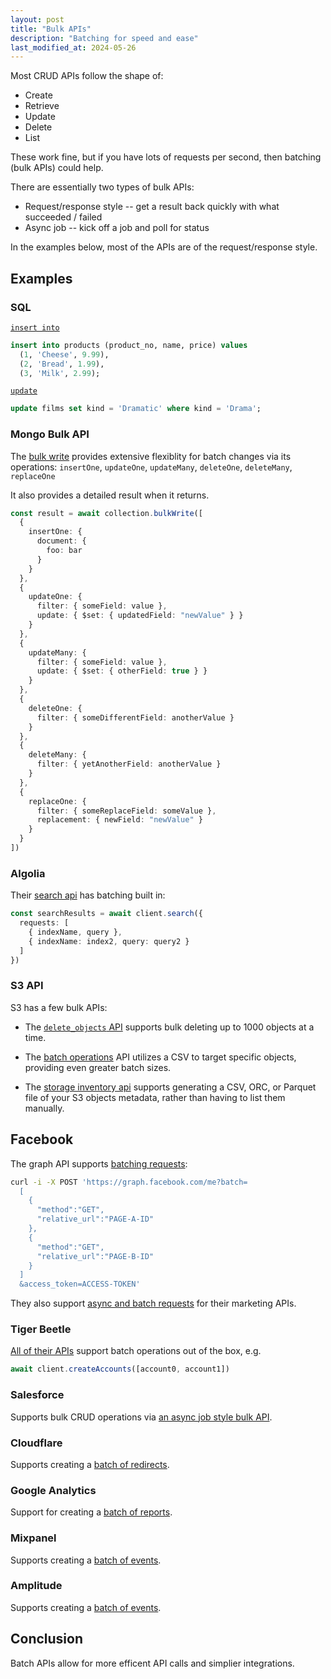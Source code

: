 ```yaml
---
layout: post
title: "Bulk APIs"
description: "Batching for speed and ease"
last_modified_at: 2024-05-26
---
```


Most CRUD APIs follow the shape of:

- Create
- Retrieve
- Update
- Delete
- List

These work fine, but if you have lots of requests per second, then batching (bulk APIs) could help.

There are essentially two types of bulk APIs:

- Request/response style -- get a result back quickly with what succeeded / failed
- Async job -- kick off a job and poll for status

In the examples below, most of the APIs are of the request/response style.

## Examples

### SQL

[`insert into`](https://www.postgresql.org/docs/current/dml-insert.html)

```sql
insert into products (product_no, name, price) values
  (1, 'Cheese', 9.99),
  (2, 'Bread', 1.99),
  (3, 'Milk', 2.99);
```

[`update`](https://www.postgresql.org/docs/16/sql-update.html)

```sql
update films set kind = 'Dramatic' where kind = 'Drama';
```

### Mongo Bulk API

The [bulk write](https://www.mongodb.com/docs/drivers/node/v5.7/usage-examples/bulkWrite/) provides extensive flexiblity for batch changes via its operations: `insertOne`, `updateOne`, `updateMany`, `deleteOne`, `deleteMany`, `replaceOne`

It also provides a detailed result when it returns.

```ts
const result = await collection.bulkWrite([
  {
    insertOne: {
      document: {
        foo: bar
      }
    }
  },
  {
    updateOne: {
      filter: { someField: value },
      update: { $set: { updatedField: "newValue" } }
    }
  },
  {
    updateMany: {
      filter: { someField: value },
      update: { $set: { otherField: true } }
    }
  },
  {
    deleteOne: {
      filter: { someDifferentField: anotherValue }
    }
  },
  {
    deleteMany: {
      filter: { yetAnotherField: anotherValue }
    }
  },
  {
    replaceOne: {
      filter: { someReplaceField: someValue },
      replacement: { newField: "newValue" }
    }
  }
])
```

### Algolia

Their [search api](https://api-clients-automation.netlify.app/docs/clients/migration-guides/javascript) has batching built in:

```ts
const searchResults = await client.search({
  requests: [
    { indexName, query },
    { indexName: index2, query: query2 }
  ]
})
```

### S3 API

S3 has a few bulk APIs:

- The [`delete_objects` API](https://boto3.amazonaws.com/v1/documentation/api/latest/reference/services/s3/client/delete_objects.html) supports bulk deleting up to 1000 objects at a time.

- The [batch operations](https://aws.amazon.com/s3/features/batch-operations/) API utilizes a CSV to target specific objects, providing even greater batch sizes.

- The [storage inventory api](https://docs.aws.amazon.com/AmazonS3/latest/userguide/storage-inventory.html) supports generating a CSV, ORC, or Parquet file of your S3 objects metadata, rather than having to list them manually.

## Facebook

The graph API supports [batching requests](https://developers.facebook.com/docs/graph-api/batch-requests/):

```sh
curl -i -X POST 'https://graph.facebook.com/me?batch=
  [
    {
      "method":"GET",
      "relative_url":"PAGE-A-ID"
    },
    {
      "method":"GET",
      "relative_url":"PAGE-B-ID"
    }
  ]
  &access_token=ACCESS-TOKEN'
```

They also support [async and batch requests](https://developers.facebook.com/docs/marketing-api/asyncrequests/) for their marketing APIs.

### Tiger Beetle

[All of their APIs](https://docs.tigerbeetle.com/clients/node) support batch operations out of the box, e.g.

```ts
await client.createAccounts([account0, account1])
```

### Salesforce

Supports bulk CRUD operations via [an async job style bulk API](https://developer.salesforce.com/docs/atlas.en-us.api_asynch.meta/api_asynch/bulk_api_2_0_ingest.htm).

### Cloudflare

Supports creating a [batch of redirects](https://developers.cloudflare.com/rules/url-forwarding/bulk-redirects/create-api/#2-add-items-to-the-list).

### Google Analytics

Support for creating a [batch of reports](https://developers.google.com/analytics/devguides/reporting/data/v1/rest/v1beta/properties/batchRunReports).

### Mixpanel

Supports creating a [batch of events](https://developer.mixpanel.com/reference/import-events).

### Amplitude

Supports creating a [batch of events](https://www.docs.developers.amplitude.com/analytics/apis/batch-event-upload-api/#parameters).

## Conclusion

Batch APIs allow for more efficent API calls and simplier integrations.
